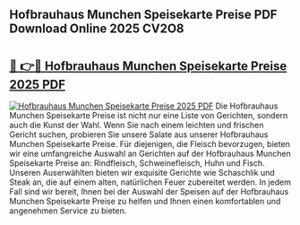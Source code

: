 ## Hofbrauhaus Munchen Speisekarte Preise PDF Download Online 2025 CV2O8

# <h2><a href="http://gc67rze.nevu.top/?p=Hofbrauhaus+Munchen+Speisekarte+Preise">🔗 👉🔴 Hofbrauhaus Munchen Speisekarte Preise 2025 PDF</a></h2>

[![Hofbrauhaus Munchen Speisekarte Preise 2025 PDF](https://i.imgur.com/dBaPXMq.png)](http://gc67rze.nevu.top/?p=Hofbrauhaus+Munchen+Speisekarte+Preise)
Die Hofbrauhaus Munchen Speisekarte Preise ist nicht nur eine Liste von Gerichten, sondern auch die Kunst der Wahl. Wenn Sie nach einem leichten und frischen Gericht suchen, probieren Sie unsere Salate aus unserer Hofbrauhaus Munchen Speisekarte Preise. Für diejenigen, die Fleisch bevorzugen, bieten wir eine umfangreiche Auswahl an Gerichten auf der Hofbrauhaus Munchen Speisekarte Preise an: Rindfleisch, Schweinefleisch, Huhn und Fisch. Unseren Auserwählten bieten wir exquisite Gerichte wie Schaschlik und Steak an, die auf einem alten, natürlichen Feuer zubereitet werden. In jedem Fall sind wir bereit, Ihnen bei der Auswahl der Speisen auf der Hofbrauhaus Munchen Speisekarte Preise zu helfen und Ihnen einen komfortablen und angenehmen Service zu bieten.
